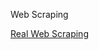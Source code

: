 
Web Scraping <br>

<a href="https://sensibledefaults.io/dont-scrape/"> Real Web Scraping </a> <br>
